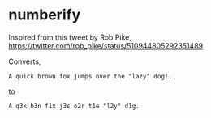 # numberify

Inspired from this tweet by Rob Pike, https://twitter.com/rob_pike/status/510944805292351489

Converts,

```
A quick brown fox jumps over the "lazy" dog!.
```

to

```
A q3k b3n f1x j3s o2r t1e "l2y" d1g.
```
